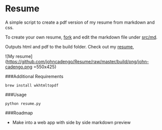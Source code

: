 Resume
======

A simple script to create a pdf version of my resume from markdown and css.

To create your own resume, [fork](https://github.com/johncadengo/Resume/fork) and edit the markdown file under [src/md](https://github.com/johncadengo/Resume/tree/master/src/md).

Outputs html and pdf to the build folder. Check out my [resume](https://github.com/johncadengo/Resume/raw/master/build/pdf/john-cadengo.pdf),

![My resume](https://github.com/johncadengo/Resume/raw/master/build/png/john-cadengo.png =550x425)

###Additional Requirements

`brew install wkhtmltopdf`

###Usage

`python resume.py`

###Roadmap

* Make into a web app with side by side markdown preview
